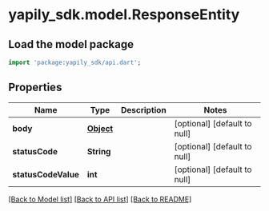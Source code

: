 # yapily_sdk.model.ResponseEntity

## Load the model package
```dart
import 'package:yapily_sdk/api.dart';
```

## Properties
Name | Type | Description | Notes
------------ | ------------- | ------------- | -------------
**body** | [**Object**](Object.md) |  | [optional] [default to null]
**statusCode** | **String** |  | [optional] [default to null]
**statusCodeValue** | **int** |  | [optional] [default to null]

[[Back to Model list]](../README.md#documentation-for-models) [[Back to API list]](../README.md#documentation-for-api-endpoints) [[Back to README]](../README.md)



